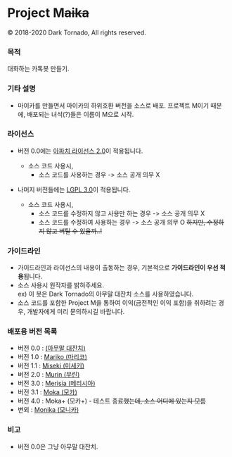 # Project M<s>aika</s>

© 2018-2020 Dark Tornado, All rights reserved.

### 목적
 대화하는 카톡봇 만들기.

### 기타 설명
- 마이카를 만들면서 마이카의 하위호환 버전을 소스로 배포. 프로젝트 M이기 때문에, 배포되는 녀석(?)들은 이름이 M으로 시작.

### 라이선스
* 버전 0.0에는 [아파치 라이선스 2.0](http://www.apache.org/licenses/LICENSE-2.0)이 적용됩니다.
  * 소스 코드 사용시,
    * 소스 코드를 사용하는 경우 -> 소스 공개 의무 X

* 나머지 버전들에는 [LGPL 3.0](http://www.gnu.org/licenses/lgpl-3.0.html)이 적용됩니다.
  * 소스 코드 사용시,
    * 소스 코드를 수정하지 않고 사용만 하는 경우 -> 소스 공개 의무 X
    * 소스 코드를 수정하여 사용하는 경우 -> 소스 공개 의무 O <s>하지만, 수정하지 않고 버틸 수 있을까..!</s>

### 가이드라인
* 가이드라인과 라이선스의 내용이 출동하는 경우, 기본적으로 <b>가이드라인이 우선 적용</b>됩니다.
* 소스 사용시 원작자를 밝혀주세요.<br>
 ex) 이 봇은 Dark Tornado의 아무말 대잔치 소스를 사용하였습니다.
* 소스 코드를 포함한 Project M을 통하여 이익(금전적인 이익 포함)을 취하려는 경우, 개발자에게 미리 문의하시길 바랍니다.

### 배포용 버전 목록
- 버전 0.0 : [(아무말 대잔치)](https://github.com/DarkTornado/ProjectM/blob/master/0.%20자동%20학습%20%26%20아무말%20대잔치.js)
- 버전 1.0 : [Mariko (마리코)](https://github.com/DarkTornado/ProjectM/blob/master/1.%20Mariko.js)
- 버전 1.1 : [Miseki (미세키)](https://github.com/DarkTornado/ProjectM/blob/master/2.%20Miseki.js)
- 버전 2.0 : [Murin (무린)](https://github.com/DarkTornado/ProjectM/blob/master/3.%20Murin.js)
- 버전 3.0 : [Merisia (메리시아)](https://github.com/DarkTornado/ProjectM/blob/master/4.%20Merisia.js)
- 버전 3.1 : [Moka (모카)](https://github.com/DarkTornado/ProjectM/blob/master/5.%20Moka.js)
- 버전 4.0 : Moka+ (모카+) - 테스트 종료<s>했는데, 소스 어디에 있는지 모름</s>
- 변외 : [Monika (모니카)](https://github.com/DarkTornado/ProjectM/tree/master/Monika)

### 비고
- 버전 0.0은 그냥 아무말 대잔치.
